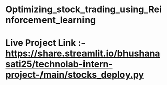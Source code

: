 # Optimizing_stock_trading_using_Reinforcement_learning

# Live Project Link :- https://share.streamlit.io/bhushanasati25/technolab-intern-project-/main/stocks_deploy.py
